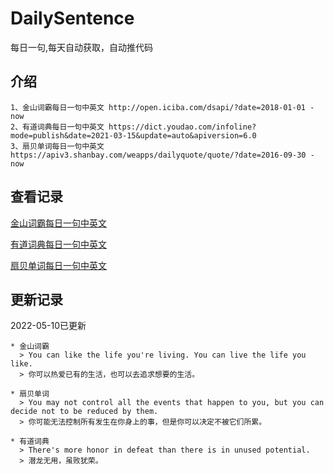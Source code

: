 # DailySentence

每日一句,每天自动获取，自动推代码

## 介绍

```
1、金山词霸每日一句中英文 http://open.iciba.com/dsapi/?date=2018-01-01 - now
2、有道词典每日一句中英文 https://dict.youdao.com/infoline?mode=publish&date=2021-03-15&update=auto&apiversion=6.0
3、扇贝单词每日一句中英文 https://apiv3.shanbay.com/weapps/dailyquote/quote/?date=2016-09-30 - now
```

## 查看记录

[金山词霸每日一句中英文](./data/iciba/)

[有道词典每日一句中英文](./data/youdao/)

[扇贝单词每日一句中英文](./data/shanbay/)

## 更新记录
2022-05-10已更新 
```
* 金山词霸
  > You can like the life you're living. You can live the life you like.
  > 你可以热爱已有的生活，也可以去追求想要的生活。

* 扇贝单词
  > You may not control all the events that happen to you, but you can decide not to be reduced by them.
  > 你可能无法控制所有发生在你身上的事，但是你可以决定不被它们所累。

* 有道词典
  > There's more honor in defeat than there is in unused potential.
  > 潜龙无用，虽败犹荣。

```
